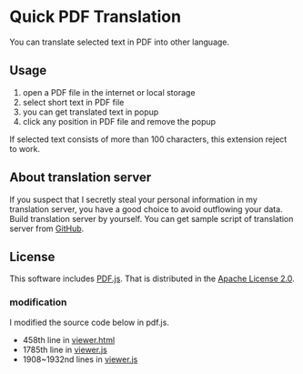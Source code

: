 <h1>Quick PDF Translation</h1>
<p>You can translate selected text in PDF into other language.</p>
<h2>Usage</h2>
<div>
    <ol>
        <li>open a PDF file in the internet or local storage</li>
        <li>select short text in PDF file</li>
        <li>you can get translated text in popup</li>
        <li>click any position in PDF file and remove the popup</li>
    </ol>
    <p>If selected text consists of more than 100 characters, this extension reject to work.</p>
</div>
<h2>About translation server</h2>
<div>
    <p>If you suspect that I secretly steal your personal information in my translation server, you have a good
        choice to avoid outflowing your data. Build translation server by yourself. You can get sample script
        of translation server from <a
            href="https://github.com/eskmemorial/QuickPDFTranslation/blob/master/translation_server.php" target="_blank"
            rel="noopener noreferrer">GitHub</a>.
    </p>
</div>
<h2>License</h2>
<div>
    <p>This software includes <a href="https://mozilla.github.io/pdf.js/">PDF.js</a>. That is distributed in the
        <a href="LICENSE">Apache
            License 2.0</a>.</p>
    <h3>modification</h3>
    <div>
        <p>I modified the source code below in pdf.js.</p>
        <ul>
            <li>458th line in <a href="pdf.js/web//viewer.html">viewer.html</a></li>
            <li>1785th line in <a href="pdf.js/web//viewer.js">viewer.js</a></li>
            <li>1908~1932nd lines in <a href="pdf.js/web//viewer.js">viewer.js</a></li>
        </ul>
    </div>
</div>